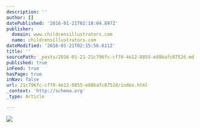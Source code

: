 ```yaml
---
description: ''
author: []
datePublished: '2016-01-21T02:18:04.897Z'
publisher:
  domain: www.childrensillustrators.com
  name: childrensillustrators.com
dateModified: '2016-01-21T02:15:56.611Z'
title: ''
sourcePath: _posts/2016-01-21-21c796fc-cf70-4e12-8855-e88bafc8752d.md
published: true
inFeed: true
hasPage: true
inNav: false
url: 21c796fc-cf70-4e12-8855-e88bafc8752d/index.html
_context: 'http://schema.org'
_type: Article

---
```

![](http://www.childrensillustrators.com/portfolioIllustrations/82006.jpg)